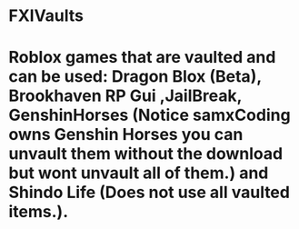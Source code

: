 # FXIVaults
# Roblox games that are vaulted and can be used: Dragon Blox (Beta), Brookhaven RP Gui ,JailBreak, GenshinHorses (Notice samxCoding owns Genshin Horses you can unvault them without the download but wont unvault all of them.) and Shindo Life (Does not use all vaulted items.).
